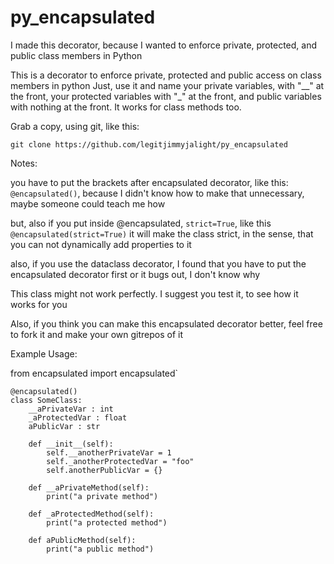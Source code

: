 # py_encapsulated

I made this decorator, because I wanted to enforce private, protected, and public class members in Python

This is a decorator to enforce private, protected and public access on class members in python
Just, use it and name your private variables, with "__" at the front,
your protected variables with "_" at the front,
and public variables with nothing at the front.
It works for class methods too.

Grab a copy, using git, like this:

`git clone https://github.com/legitjimmyjalight/py_encapsulated`

Notes: 

you have to put the brackets after encapsulated decorator, like this: `@encapsulated()`,
because I didn't know how to make that unnecessary, maybe someone could teach me how
 
but, also if you put inside @encapsulated, `strict=True`, like this `@encapsulated(strict=True)`
it will make the class strict, in the sense, that you can not dynamically add properties to it

also, if you use the dataclass decorator,
I found that you have to put the encapsulated decorator first or it bugs out, I don't know why

This class might not work perfectly. I suggest you test it, to see how it works for you

Also, if you think you can make this encapsulated decorator better,
feel free to fork it and make your own gitrepos of it

Example Usage:

 from encapsulated import encapsulated`

    
    @encapsulated()
    class SomeClass:
        __aPrivateVar : int
        _aProtectedVar : float
        aPublicVar : str

        def __init__(self):
            self.__anotherPrivateVar = 1
            self._anotherProtectedVar = "foo"
            self.anotherPublicVar = {}

        def __aPrivateMethod(self):
            print("a private method")

        def _aProtectedMethod(self):
            print("a protected method")

        def aPublicMethod(self):
            print("a public method")
